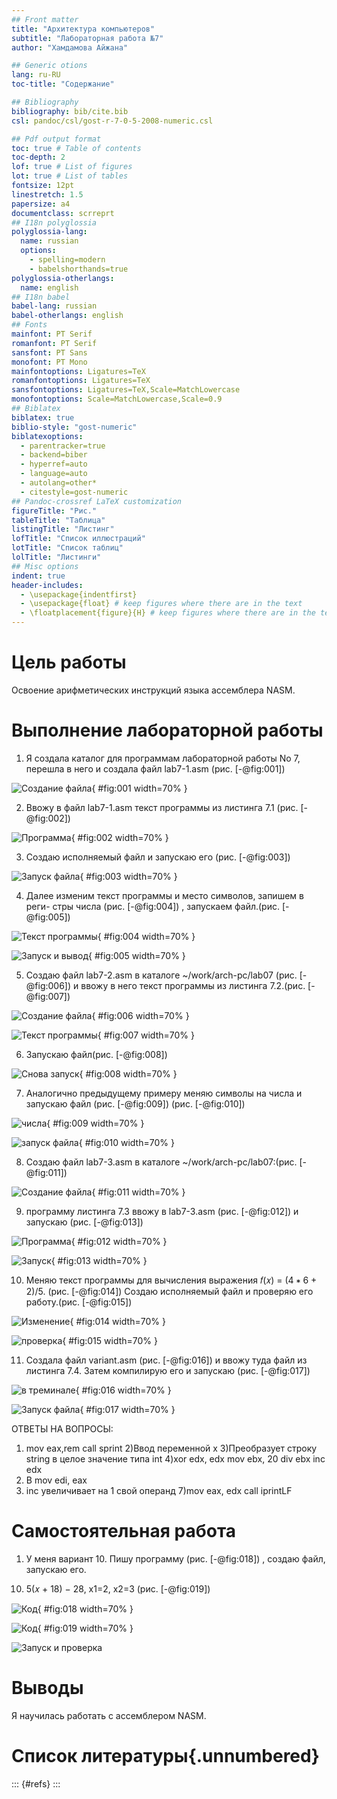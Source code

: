 ```yaml
---
## Front matter
title: "Архитектура компьютеров"
subtitle: "Лабораторная работа №7"
author: "Хамдамова Айжана"

## Generic otions
lang: ru-RU
toc-title: "Содержание"

## Bibliography
bibliography: bib/cite.bib
csl: pandoc/csl/gost-r-7-0-5-2008-numeric.csl

## Pdf output format
toc: true # Table of contents
toc-depth: 2
lof: true # List of figures
lot: true # List of tables
fontsize: 12pt
linestretch: 1.5
papersize: a4
documentclass: scrreprt
## I18n polyglossia
polyglossia-lang:
  name: russian
  options:
	- spelling=modern
	- babelshorthands=true
polyglossia-otherlangs:
  name: english
## I18n babel
babel-lang: russian
babel-otherlangs: english
## Fonts
mainfont: PT Serif
romanfont: PT Serif
sansfont: PT Sans
monofont: PT Mono
mainfontoptions: Ligatures=TeX
romanfontoptions: Ligatures=TeX
sansfontoptions: Ligatures=TeX,Scale=MatchLowercase
monofontoptions: Scale=MatchLowercase,Scale=0.9
## Biblatex
biblatex: true
biblio-style: "gost-numeric"
biblatexoptions:
  - parentracker=true
  - backend=biber
  - hyperref=auto
  - language=auto
  - autolang=other*
  - citestyle=gost-numeric
## Pandoc-crossref LaTeX customization
figureTitle: "Рис."
tableTitle: "Таблица"
listingTitle: "Листинг"
lofTitle: "Список иллюстраций"
lotTitle: "Список таблиц"
lolTitle: "Листинги"
## Misc options
indent: true
header-includes:
  - \usepackage{indentfirst}
  - \usepackage{float} # keep figures where there are in the text
  - \floatplacement{figure}{H} # keep figures where there are in the text
---
```


# Цель работы

Освоение арифметических инструкций языка ассемблера NASM.


# Выполнение лабораторной работы

1. Я создала каталог для программам лабораторной работы No 7, перешла в
него и создала файл lab7-1.asm (рис. [-@fig:001])

![Создание файла](image/1.png){ #fig:001 width=70% }

2. Ввожу в файл lab7-1.asm текст программы из листинга 7.1 (рис. [-@fig:002])

![Программа](image/2.png){ #fig:002 width=70% }

3. Создаю исполняемый файл и запускаю его (рис. [-@fig:003])

![Запуск файла](image/4.png){ #fig:003 width=70% }

4. Далее изменим текст программы и место символов, запишем в реги-
стры числа (рис. [-@fig:004]) , запускаем файл.(рис. [-@fig:005])

![Текст программы](image/5.png){ #fig:004 width=70% }

![Запуск и вывод](image/6.png){ #fig:005 width=70% }

5. Создаю файл lab7-2.asm в каталоге ~/work/arch-pc/lab07 (рис. [-@fig:006]) и ввожу в него
текст программы из листинга 7.2.(рис. [-@fig:007])

![Создание файла](image/7.png){ #fig:006 width=70% }

![Текст программы](image/8.png){ #fig:007 width=70% }

6. Запускаю файл(рис. [-@fig:008])

![Снова запуск](image/9.png){ #fig:008 width=70% }

7. Аналогично предыдущему примеру меняю символы на числа и запускаю файл (рис. [-@fig:009]) (рис. [-@fig:010]) 

![числа](image/10.png){ #fig:009 width=70% }

![запуск файла](image/11.png){ #fig:010 width=70% }

8. Создаю файл lab7-3.asm в каталоге ~/work/arch-pc/lab07:(рис. [-@fig:011])

![Создание файла](image/13.png){ #fig:011 width=70% }

9. программу листинга 7.3  ввожу в lab7-3.asm (рис. [-@fig:012]) и запускаю (рис. [-@fig:013]) 

![Программа](image/14.png){ #fig:012 width=70% }

![Запуск](image/15.png){ #fig:013 width=70% }

10. Меняю текст программы для вычисления выражения 𝑓(𝑥) = (4 ∗ 6 + 2)/5. (рис. [-@fig:014])
Создаю исполняемый файл и проверяю его работу.(рис. [-@fig:015])

![Изменение](image/16.png){ #fig:014 width=70% }

![проверка](image/17.png){ #fig:015 width=70% }

11. Создала файл variant.asm (рис. [-@fig:016]) и ввожу туда файл из листинга 7.4. Затем компилирую его и запускаю (рис. [-@fig:017]) 

![в треминале](image/18.png){ #fig:016 width=70% }

![Запуск файла](image/19.png){ #fig:017 width=70% }

ОТВЕТЫ НА ВОПРОСЫ:
1) mov eax,rem call sprint
2)Ввод переменной x
3)Преобразует строку string  в целое значение типа int
4)xor edx, edx mov ebx, 20 div ebx inc edx
5) В mov edi, eax 
6) inc увеличивает на 1 свой операнд 
7)mov eax, edx call iprintLF

# Самостоятельная работа 
1. У меня вариант 10. Пишу программу (рис. [-@fig:018]) , создаю файл, запускаю его. 
10) 5(𝑥 + 18) − 28, x1=2, x2=3 (рис. [-@fig:019])

![Код](image/20.png){ #fig:018 width=70% }

![Код](image/21.png){ #fig:019 width=70% }

![Запуск и проверка](image/22.png)

# Выводы

Я научилась работать с ассемблером NASM. 

# Список литературы{.unnumbered}

::: {#refs}
:::
